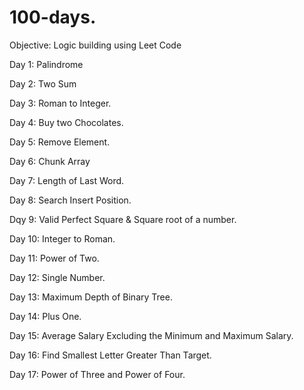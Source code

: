 # 100-days.


Objective: Logic building using Leet Code

Day 1: Palindrome 

Day 2: Two Sum

Day 3: Roman to Integer.

Day 4: Buy two Chocolates.

Day 5: Remove Element.

Day 6: Chunk Array

Day 7: Length of Last Word.

Day 8: Search Insert Position.

Dqy 9: Valid Perfect Square & Square root of a number.

Day 10: Integer to Roman.

Day 11: Power of Two.

Day 12: Single Number.

Day 13: Maximum Depth of Binary Tree.

Day 14: Plus One.

Day 15: Average Salary Excluding the Minimum and Maximum Salary.

Day 16: Find Smallest Letter Greater Than Target.

Day 17: Power of Three and Power of Four.

